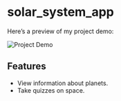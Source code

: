# solar_system_app

Here’s a preview of my project demo:

![Project Demo](https://github.com/ilyesaouak/app_solaire_arabic/blob/master/assets/solarapp.gif)

## Features
- View information about planets.
- Take quizzes on space.
